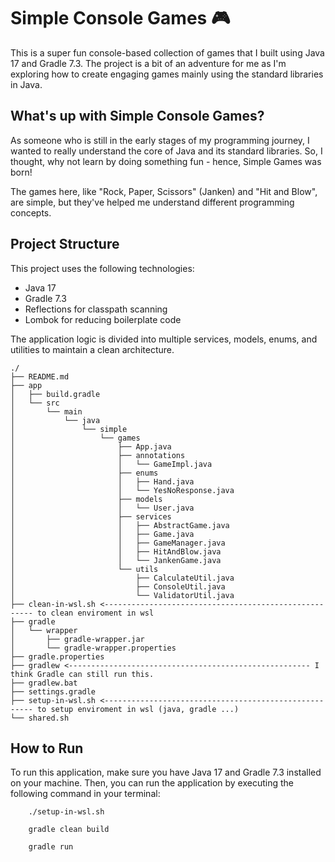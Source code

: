 # Simple Console Games 🎮

This is a super fun console-based collection of games that I built using Java 17 and Gradle 7.3. The project is a bit of an adventure for me as I'm exploring how to create engaging games mainly using the standard libraries in Java.

## What's up with Simple Console Games?

As someone who is still in the early stages of my programming journey, I wanted to really understand the core of Java and its standard libraries. So, I thought, why not learn by doing something fun - hence, Simple Games was born!

The games here, like "Rock, Paper, Scissors" (Janken) and "Hit and Blow", are simple, but they've helped me understand different programming concepts.

## Project Structure

This project uses the following technologies:

- Java 17
- Gradle 7.3
- Reflections for classpath scanning
- Lombok for reducing boilerplate code

The application logic is divided into multiple services, models, enums, and utilities to maintain a clean architecture.

```
./
├── README.md
├── app
│   ├── build.gradle
│   └── src
│       └── main
│           └── java
│               └── simple
│                   └── games
│                       ├── App.java
│                       ├── annotations
│                       │   └── GameImpl.java
│                       ├── enums
│                       │   ├── Hand.java
│                       │   └── YesNoResponse.java
│                       ├── models
│                       │   └── User.java
│                       ├── services
│                       │   ├── AbstractGame.java
│                       │   ├── Game.java
│                       │   ├── GameManager.java
│                       │   ├── HitAndBlow.java
│                       │   └── JankenGame.java
│                       └── utils
│                           ├── CalculateUtil.java
│                           ├── ConsoleUtil.java
│                           └── ValidatorUtil.java
├── clean-in-wsl.sh <------------------------------------------------------ to clean enviroment in wsl
├── gradle
│   └── wrapper
│       ├── gradle-wrapper.jar
│       └── gradle-wrapper.properties
├── gradle.properties
├── gradlew <------------------------------------------------------ I think Gradle can still run this.
├── gradlew.bat
├── settings.gradle
├── setup-in-wsl.sh <------------------------------------------------------ to setup enviroment in wsl (java, gradle ...)
└── shared.sh
```

## How to Run

To run this application, make sure you have Java 17 and Gradle 7.3 installed on your machine. Then, you can run the application by executing the following command in your terminal:

```
    ./setup-in-wsl.sh

    gradle clean build

    gradle run
```
